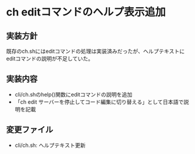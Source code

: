 # ch editコマンドのヘルプ表示追加

## 実装方針
既存のch.shにはeditコマンドの処理は実装済みだったが、ヘルプテキストにeditコマンドの説明が不足していた。

## 実装内容
- cli/ch.shのhelp()関数にeditコマンドの説明を追加
- 「ch edit サーバーを停止してコード編集に切り替える」として日本語で説明を記載

## 変更ファイル
- cli/ch.sh: ヘルプテキスト更新